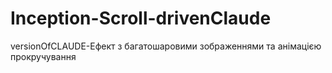 # Inception-Scroll-drivenClaude
versionOfCLAUDE-Eфект з багатошаровими зображеннями та анімацією прокручування 
